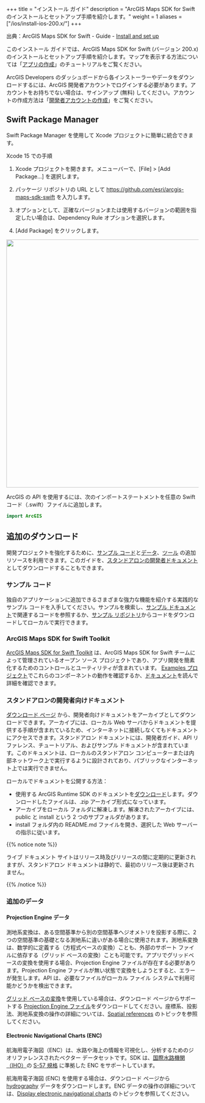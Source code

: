 +++
title = "インストール ガイド"
description = "ArcGIS Maps SDK for Swift のインストールとセットアップ手順を紹介します。"
weight = 1
aliases = ["/ios/install-ios-200.x/"]
+++

出典：ArcGIS Maps SDK for Swift - Guide - [Install and set up](https://developers.arcgis.com/swift/install-and-set-up/)

このインストール ガイドでは、ArcGIS Maps SDK for Swift (バージョン 200.x) のインストールとセットアップ手順を紹介します。マップを表示する方法については「[アプリの作成](../../../guide/create-app/create-startup-app-ios/)」のチュートリアルをご覧ください。

ArcGIS Developers のダッシュボードから各インストーラーやデータをダウンロードするには、ArcGIS 開発者アカウントでログインする必要があります。アカウントをお持ちでない場合は、サインアップ (無料) してください。アカウントの作成方法は「[開発者アカウントの作成](../../../guide/get-dev-account/)」をご覧ください。

## Swift Package Manager
Swift Package Manager を使用して Xcode プロジェクトに簡単に統合できます。

Xcode 15 での手順
1. Xcode プロジェクトを開きます。メニューバーで、[File] > [Add Package...] を選択します。
2. パッケージ リポジトリの URL として https://github.com/esri/arcgis-maps-sdk-swift を入力します。
3. オプションとして、正確なバージョンまたは使用するバージョンの範囲を指定したい場合は、Dependency Rule オプションを選択します。

4. [Add Package] をクリックします。

<img src="https://developers.arcgis.com/swift/static/f419aeb428f027c28577da5386a1eb6f/4cdf7/swiftpm-xcode15.png" width="650px">

ArcGIS の API を使用するには、次のインポートステートメントを任意の Swift コード（.swift）ファイルに追加します。
```swift  
import ArcGIS
```

## 追加のダウンロード
開発プロジェクトを強化するために、[サンプル コード](#サンプル-コード)と[データ](#追加のデータ)、[ツール](#arcgis-maps-sdk-for-swift-toolkit) の追加リソースを利用できます。このガイドを、[スタンドアロンの開発者ドキュメント](#スタンドアロンの開発者向けドキュメント)としてダウンロードすることもできます。

### サンプル コード
独自のアプリケーションに追加できるさまざまな強力な機能を紹介する実践的なサンプル コードを入手してください。サンプルを検索し、[サンプル ドキュメント](https://developers.arcgis.com/swift/sample-code/)で関連するコードを参照するか、[サンプル リポジトリ](https://github.com/Esri/arcgis-maps-sdk-swift-samples)からコードをダウンロードしてローカルで実行できます。

### ArcGIS Maps SDK for Swift Toolkit
[ArcGIS Maps SDK for Swift Toolkit](https://developers.arcgis.com/swift/toolkit/) は、ArcGIS Maps SDK for Swift チームによって管理されているオープン ソース プロジェクトであり、アプリ開発を簡素化するためのコントロールとユーティリティが含まれています。 [Examples プロジェクト](https://github.com/Esri/arcgis-maps-sdk-swift-toolkit/blob/main/Examples)でこれらのコンポーネントの動作を確認するか、[ドキュメント](https://developers.arcgis.com/swift/toolkit-api-reference/documentation/arcgistoolkit/)を読んで詳細を確認できます。

### スタンドアロンの開発者向けドキュメント
[ダウンロード ページ](https://developers.arcgis.com/downloads/) から、開発者向けドキュメントをアーカイブとしてダウンロードできます。アーカイブには、ローカル Web サーバからドキュメントを提供する手順が含まれているため、インターネットに接続しなくてもドキュメントにアクセスできます。スタンドアロン ドキュメントには、開発者ガイド、API リファレンス、チュートリアル、およびサンプル ドキュメントが含まれています。このドキュメントは、ローカルのスタンドアロン コンピューターまたは内部ネットワーク上で実行するように設計されており、パブリックなインターネット上では実行できません。

ローカルでドキュメントを公開する方法：

* 使用する ArcGIS Runtime SDK のドキュメントを[ダウンロード](https://developers.arcgis.com/downloads/)します。ダウンロードしたファイルは、.zip アーカイブ形式になっています。
* アーカイブをローカル フォルダに解凍します。解凍されたアーカイブには、public と install という 2 つのサブフォルダがあります。
* install フォルダ内の README.md ファイルを開き、選択した Web サーバーの指示に従います。

{{% notice note %}}

ライブ ドキュメント サイトはリリース時及びリリースの間に定期的に更新されますが、スタンドアロン ドキュメントは静的で、最初のリリース後は更新されません。

{{% /notice %}}

### 追加のデータ
#### Projection Engine データ
測地系変換は、ある空間基準から別の空間基準へジオメトリを投影する際に、2つの空間基準の基礎となる測地系に違いがある場合に使用されます。測地系変換は、数学的に定義する（方程式ベースの変換）ことも、外部のサポート ファイルに依存する（グリッド ベースの変換）ことも可能です。アプリでグリッドベースの変換を使用する場合、Projection Engine ファイルが存在する必要があります。Projection Engine ファイルが無い状態で変換をしようとすると、エラーが発生します。API は、必要なファイルがローカル ファイル システムで利用可能かどうかを検出できます。

[グリッド ベースの変換](https://developers.arcgis.com/swift/spatial-and-data-analysis/spatial-references/#grid-based-transformations)を使用している場合は、ダウンロード ページからサポートする [Projection Engine ファイル](https://developers.arcgis.com/downloads/#pedata)をダウンロードしてください。座標系、投影法、測地系変換の操作の詳細については、[Spatial references](https://developers.arcgis.com/swift/spatial-and-data-analysis/spatial-references/) のトピックを参照してください。

#### Electronic Navigational Charts (ENC)
航海用電子海図（ENC）は、水路や海上の情報を可視化し、分析するためのジオリファレンスされたベクター データセットです。SDK は、[国際水路機関（IHO）](https://iho.int/en/)の [S-57 規格](https://iho.int/uploads/user/pubs/standards/s-57/31Main.pdf) に準拠した ENC をサポートしています。

航海用電子海図 (ENC) を使用する場合は、ダウンロード ページから [hydrography](https://developers.arcgis.com/downloads/#hydrodata) データをダウンロードします。ENC データの操作の詳細については、[Display electronic navigational charts](https://developers.arcgis.com/swift/layers/display-electronic-navigational-charts/) のトピックを参照してください。